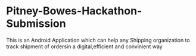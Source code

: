 # Pitney-Bowes-Hackathon-Submission
This is an Android Application which can help any Shipping organization to track shipment of ordersin a digital,efficient and convinient way
